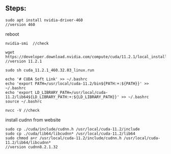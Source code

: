 ## Steps:

```Shell
sudo apt install nvidia-driver-460
//version 460
```
reboot
```Shell
nvidia-smi  //check
```
```Shell
wget https://developer.download.nvidia.com/compute/cuda/11.2.1/local_installers/cuda_11.2.1_460.32.03_linux.run
//version 11.2.1
```
```Shell
sudo sh cuda_11.2.1_460.32.03_linux.run
```
```Shell
echo '# CUDA Soft Link' >> ~/.bashrc
echo 'export PATH=/usr/local/cuda-11.2/bin${PATH:+:${PATH}}' >> ~/.bashrc
echo 'export LD_LIBRARY_PATH=/usr/local/cuda-11.2/lib64${LD_LIBRARY_PATH:+:${LD_LIBRARY_PATH}}' >> ~/.bashrc
source ~/.bashrc
```
```Shell
nvcc -V //check 
```
install cudnn from website
```Shell
sudo cp ./cuda/include/cudnn.h /usr/local/cuda-11.2/include
sudo cp ./cuda/lib64/libcudnn* /usr/local/cuda-11.2/lib64
sudo chmod a+r /usr/local/cuda-11.2/include/cudnn.h /usr/local/cuda-11.2/lib64/libcudnn*
//version cudnn8.2.1.32
```

